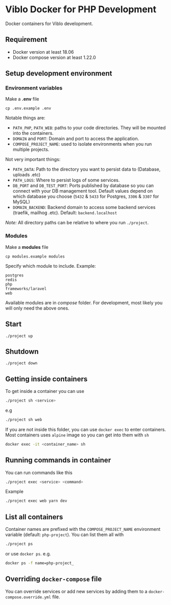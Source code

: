 # Viblo Docker for PHP Development

Docker containers for Viblo development.

## Requirement

- Docker version at least 18.06
- Docker compose version at least 1.22.0

## Setup development environment

### Environment variables

Make a **.env** file

```shell
cp .env.example .env
```

Notable things are:

- `PATH_PHP`, `PATH_WEB`: paths to your code directories. They will be mounted into the containers.
- `DOMAIN` and `PORT`: Domain and port to access the application.
- `COMPOSE_PROJECT_NAME`: used to isolate environments when you run multiple projects.

Not very important things:

- `PATH_DATA`: Path to the directory you want to persist data to (Database, uploads .etc)
- `PATH_LOGS`: Where to persist logs of some services.
- `DB_PORT` and `DB_TEST_PORT`: Ports published by database so you can connect with your DB management tool.
  Default values depend on which database you choose (`5432` & `5433` for Postgres, `3306` & `3307` for MySQL)
- `DOMAIN_BACKEND`: Backend domain to access some backend services (traefik, mailhog .etc). Default: `backend.localhost`

*Note:* All directory paths can be relative to where you run `./project`.

### Modules

Make a **modules** file

```shell
cp modules.example modules
```

Specify which module to include. Example:

```plain
postgres
redis
php
frameworks/laravel
web
```

Available modules are in *compose* folder. For development, most likely you will only need the above ones.

## Start

```shell
./project up
```

## Shutdown

```shell
./project down
```

## Getting inside containers

To get inside a container you can use

```sh
./project sh <service>
```

e.g

```sh
./project sh web
```

If you are not inside this folder, you can use `docker exec` to enter containers. Most containers uses `alpine` image so you can get into them with `sh`

```sh
docker exec -it <container_name> sh
```

## Running commands in container

You can run commands like this

```sh
./project exec <service> <command>
```

Example

```sh
./project exec web yarn dev
```

## List all containers

Container names are prefixed with the `COMPOSE_PROJECT_NAME` environment variable (default: `php-project`). You can list them all with

```sh
./project ps
```

or use `docker ps`. e.g.

```sh
docker ps -f name=php-project_
```

## Overriding `docker-compose` file

You can override services or add new services by adding them to a `docker-compose.override.yml` file.
